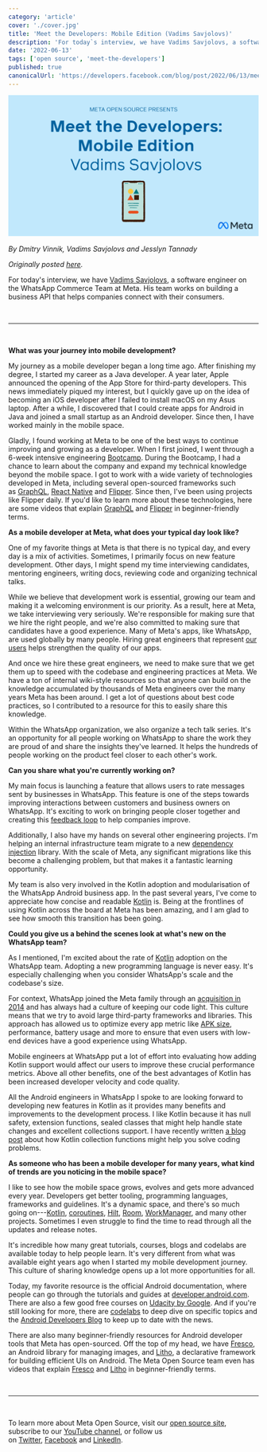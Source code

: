 ```yaml
---
category: 'article'
cover: './cover.jpg'
title: 'Meet the Developers: Mobile Edition (Vadims Savjolovs)'
description: 'For today`s interview, we have Vadims Savjolovs, a software engineer on the WhatsApp Commerce Team at Meta'
date: '2022-06-13'
tags: ['open source', 'meet-the-developers']
published: true
canonicalUrl: 'https://developers.facebook.com/blog/post/2022/06/13/meet-the-developers-vadims-savjolovs/'
---
```



![cover](./cover.jpg)

*By Dmitry Vinnik, Vadims Savjolovs and Jesslyn Tannady*

*Originally posted [here](https://developers.facebook.com/blog/post/2022/06/13/meet-the-developers-vadims-savjolovs/).*

For today's interview, we have [Vadims Savjolovs](https://www.linkedin.com/in/savjolovs/), a software engineer on the WhatsApp Commerce Team at Meta. His team works on building a business API that helps companies connect with their consumers.

</br>

* * * * *

</br>

**What was your journey into mobile development?**

My journey as a mobile developer began a long time ago. After finishing my degree, I started my career as a Java developer. A year later, Apple announced the opening of the App Store for third-party developers. This news immediately piqued my interest, but I quickly gave up on the idea of becoming an iOS developer after I failed to install macOS on my Asus laptop. After a while, I discovered that I could create apps for Android in Java and joined a small startup as an Android developer. Since then, I have worked mainly in the mobile space.

Gladly, I found working at Meta to be one of the best ways to continue improving and growing as a developer. When I first joined, I went through a 6-week intensive engineering [Bootcamp](https://l.facebook.com/l.php?u=https%3A%2F%2Fwww.businessinsider.com%2Finside-facebook-engineer-bootcamp-2016-3&h=AT0RSXT5eT9f_Rbb9AKZ1Pli2fcmwmcQhD2OiWqigTMVh_mRbGRdnlYX5CAWIfVHXfAs3vtvmyU2A9sHeNwTNHGQBgOtUI5xVISXixMAau5ZSEGcFNUxMrwMu6vW6gXZvmHF7q8t3Pp_Lvx0fd4M5hFLep6ytb6fmFapWOj_LLM). During the Bootcamp, I had a chance to learn about the company and expand my technical knowledge beyond the mobile space. I got to work with a wide variety of technologies developed in Meta, including several open-sourced frameworks such as [GraphQL](https://l.facebook.com/l.php?u=https%3A%2F%2Fgithub.com%2Fgraphql%2Fgraphql-spec&h=AT2SUv-ITHIJW2GDSeT_QyOhKnQxpCKibgPFBlcPVuPFCai71i95stZk61fYrVky7pnIUDhV2shr9cSFOP-XuG-t0gXHduw3PKBDrACKgKQf6jJ9jDnLaHCtUbWgqVGNobqmVXm2VKOTcG0HTSg7KJAPWcHxxLihqWnBsGwZBB0), [React Native](https://l.facebook.com/l.php?u=https%3A%2F%2Freactnative.dev%2F&h=AT2IEc6MPL85uqgbH6Cv130OwHJ1wqsE8nvMqzzyZ496DwlusgqOdM7NvtUrrb8dFIdOY4XN6In40SvxLEBIa-Uq759VD33ofhTGKc6vOETsSRrtRZtdse2AuluYRghHo1bpEqV-MbIe6hXS2uwpdVFXyrN9vk7z_dGmOJSuxDg) and [Flipper](https://l.facebook.com/l.php?u=https%3A%2F%2Ffbflipper.com%2F&h=AT3nTLx2xvl9ZpSD4MP7G_7EDD3OGmNp0mgyud2MFdgGJwUe05My1ghyX_yE3kTbHvl83LP3XaYLYBQpid8qNCzU0sUcJ6G56ArTn5WHGTd2bBFI9cXwS_5c2W3CJpAspV_46opCq6t29gTsqwHU6iJK6Ak6HvlAH6z0dTKX2XUqmyTHatwsdyAe). Since then, I've been using projects like Flipper daily. If you'd like to learn more about these technologies, here are some videos that explain [GraphQL](https://l.facebook.com/l.php?u=https%3A%2F%2Fwww.youtube.com%2Fwatch%3Fv%3DRDYYVGAKqqQ&h=AT2dGpa4SvNujiJY9GMFMYI2mHAR8b6ZY78fRpB4TcGpagPiuFIhrrhjNki8QYyyjWUPocibJJ1s52jptkNlAD_CoHYa4eS9wCze_At19tGOKUHK69u6vwIV4kkMwf2fOBesSobPXRjurAmG9nQ7-u4lASjoFHHqb3OAKh6sC10) and [Flipper](https://l.facebook.com/l.php?u=https%3A%2F%2Fyoutu.be%2FtvqZQVI7gKw&h=AT3ZGSM2BhwSRNau7-hnnV8OztXJUweuIulcEA3kQx36E4JeAi9z3mjoQbMZT2jBZHaqXv4a3AhXtYLdce63s78fqdBqwz--wziFfw1uXcs1ItcbFcVnud7N454vIQE5eWLaccoZDmUyr40HJw6v64ipo0QRyOvZ9qdlZ_YG3oQ) in beginner-friendly terms.

**As a mobile developer at Meta, what does your typical day look like?**

One of my favorite things at Meta is that there is no typical day, and every day is a mix of activities. Sometimes, I primarily focus on new feature development. Other days, I might spend my time interviewing candidates, mentoring engineers, writing docs, reviewing code and organizing technical talks.

While we believe that development work is essential, growing our team and making it a welcoming environment is our priority. As a result, here at Meta, we take interviewing very seriously. We're responsible for making sure that we hire the right people, and we're also committed to making sure that candidates have a good experience. Many of Meta's apps, like WhatsApp, are used globally by many people. Hiring great engineers that represent [our users](https://l.facebook.com/l.php?u=https%3A%2F%2Fwww.facebookcareers.com%2Flife%2Fin-conversation-with-kojo-boakye-a-passion-for-connecting-africa&h=AT03BNeWWwFSux4x-_paF40CNPSNtm4_0UQlKqv98T-T779cDne-_djXskUMw49RYvTtaUVKn1jY3ZwNN9OMRN3Yw-qzvgiBSsx04hMPx79CDvb7ycrT0_gexiaHYQXjMxdQw6IQ2-4q9shHcxgvPAIqV-7UhCuFWc0T4OZD1w8) helps strengthen the quality of our apps.

And once we hire these great engineers, we need to make sure that we get them up to speed with the codebase and engineering practices at Meta. We have a ton of internal wiki-style resources so that anyone can build on the knowledge accumulated by thousands of Meta engineers over the many years Meta has been around. I get a lot of questions about best code practices, so I contributed to a resource for this to easily share this knowledge.

Within the WhatsApp organization, we also organize a tech talk series. It's an opportunity for all people working on WhatsApp to share the work they are proud of and share the insights they've learned. It helps the hundreds of people working on the product feel closer to each other's work.

**Can you share what you're currently working on?**

My main focus is launching a feature that allows users to rate messages sent by businesses in WhatsApp. This feature is one of the steps towards improving interactions between customers and business owners on WhatsApp. It's exciting to work on bringing people closer together and creating this [feedback loop](https://l.facebook.com/l.php?u=https%3A%2F%2Fen.wikipedia.org%2Fwiki%2FFeedback&h=AT3Xon7tzcSAJ024Xt9OURsBkVXw7X7Dr9Lcv1bYCHZvGR7EHyjFVVBK9Sby2Z0E_HNLVqxrSELbuTgriC7uCwG2yC7IIjZUWoUnBjRets-4AY4rs8duzlSeXajomhmvUymCC5SbCMoM-Fq6oNsvVKoCXME4gefmpn6fVTbqJwc) to help companies improve.

Additionally, I also have my hands on several other engineering projects. I'm helping an internal infrastructure team migrate to a new [dependency injection](https://l.facebook.com/l.php?u=https%3A%2F%2Fen.wikipedia.org%2Fwiki%2FDependency_injection&h=AT3h2ZETWVeZn4tPznGbYnRn5b-gl3LcVHIdrrign-EdzTrT7_C8EfhUMHj5wI1PMZqxKhJoXmp8wG1taWJQpc5qu90Skgt2AUG7WaW5877X1PWX4ttA3BDB95aTIdK9HeN24od5Dq1U6y7MvovmwYlRky-2LX2JeprKY4qW8a8) library. With the scale of Meta, any significant migrations like this become a challenging problem, but that makes it a fantastic learning opportunity.

My team is also very involved in the Kotlin adoption and modularisation of the WhatsApp Android business app. In the past several years, I've come to appreciate how concise and readable [Kotlin](https://l.facebook.com/l.php?u=https%3A%2F%2Fkotlinlang.org%2F&h=AT0d0jScUDiB5YB64j2yHmSYjoN_M7PtjCWWscOaSmaJ9wndvlUR-9gbI2b27wBGk0KpdIzwshyTXvsH4-2zp4ApyAa1Jbc-OlEF10BHNps5om9Kj2ldSwBKZTGTn1LJS8sg1ziKVpV860A37DCFayzhoe-0FJ4W0Q23F5_1_bg) is. Being at the frontlines of using Kotlin across the board at Meta has been amazing, and I am glad to see how smooth this transition has been going.

**Could you give us a behind the scenes look at what's new on the WhatsApp team?**

As I mentioned, I'm excited about the rate of [Kotlin](https://l.facebook.com/l.php?u=https%3A%2F%2Fkotlinlang.org%2F&h=AT3o2Zk4bNBXfgLb5bwst1E4ljwVn-OHHmCcC_ev2M5jJVoR8Svs9XBH619rLqHScSJ5zyV05EBaeer23P-FSZBbgVmTAaCxfSFvoaa5VNoru4YxG1m5HltrodujWKK2YM80sZ-GohTZPCsC5NNWVo0KhWZs_mbjJwscI3F8nPY) adoption on the WhatsApp team. Adopting a new programming language is never easy. It's especially challenging when you consider WhatsApp's scale and the codebase's size.

For context, WhatsApp joined the Meta family through an [acquisition in 2014](https://l.facebook.com/l.php?u=https%3A%2F%2Finvestor.fb.com%2Finvestor-news%2Fpress-release-details%2F2014%2FFacebook-to-Acquire-WhatsApp%2Fdefault.aspx&h=AT2vY45tZovv_yOS7Q1dr1FiGR37P_AFf4sNdsp77JwBlwuXHuaNW3dwjf1QaPVlgrYMGCNyEAK1XOcRD5wTFrlq3L1MMmjSm-jaFJjoOafV9H77IOyRTgl5-HgG3NsVw2bi-hppseqijErtYiTH7WS2sexGV993Vm_cvW9VmDQ) and has always had a culture of keeping our code light. This culture means that we try to avoid large third-party frameworks and libraries. This approach has allowed us to optimize every app metric like [APK size](https://l.facebook.com/l.php?u=https%3A%2F%2Fen.wikipedia.org%2Fwiki%2FApk_%28file_format%29&h=AT2gOT34on8ZrNvp2QFss3nrafiQdRqE3H2TYpQBrYgTV8cHDfOOHD8B2rJ9yWihR6kJqpSs2OGz2vuD9Z7dlmeVhWmOd7E_4kzd-GHZ-HlEtgrfKALfB6qzCwcip23nkkJycI3vDhp2KNF-2E4qc1sULc5xjtGnN5Xahp6W1OA), performance, battery usage and more to ensure that even users with low-end devices have a good experience using WhatsApp.

Mobile engineers at WhatsApp put a lot of effort into evaluating how adding Kotlin support would affect our users to improve these crucial performance metrics. Above all other benefits, one of the best advantages of Kotlin has been increased developer velocity and code quality.

All the Android engineers in WhatsApp I spoke to are looking forward to developing new features in Kotlin as it provides many benefits and improvements to the development process. I like Kotlin because it has null safety, extension functions, sealed classes that might help handle state changes and excellent collections support. I have recently written [a blog post](https://l.facebook.com/l.php?u=https%3A%2F%2Fproandroiddev.com%2Fsolving-coding-problems-with-kotlin-collection-functions-3d2b1ef7fe2c&h=AT3fwx0SK4nn2xJJxacLl1PlkGU_rHyeVE2sHKg52xwUaAuOFYZc-OBcJUPNndTWb_qDlkssEKv_5_BiVzT1dBB87c1LsTIjndg8Bb4mVDrocVzUPTBeavPRS9sUhlxrSqRDfUVwNe0BuudXT3U4619f_igUnbGphJ8ce4WwF4Y) about how Kotlin collection functions might help you solve coding problems.

**As someone who has been a mobile developer for many years, what kind of trends are you noticing in the mobile space?**

I like to see how the mobile space grows, evolves and gets more advanced every year. Developers get better tooling, programming languages, frameworks and guidelines. It's a dynamic space, and there's so much going on---[Kotlin](https://l.facebook.com/l.php?u=https%3A%2F%2Fkotlinlang.org%2F&h=AT0ApVdUIBC0Ij1BX0KjbhyYx2f0l1dE7EuyOg5SMGtPGW-oEpgSOvMwe_V8eUKNuN2tmVr-ZC8MXUXtB6H52eekA8en9IoHKsX-12w9MiaAUStXSfvDyzgfQLitcMSmALNMhU8TfdwMDpQZpJUEE2VKP1kfil7XegobGZDJTjE), [coroutines](https://l.facebook.com/l.php?u=https%3A%2F%2Fkotlinlang.org%2Fdocs%2Fcoroutines-overview.html&h=AT1ObGwNKW8C76zrlLe9KQGHg2N3T8JPMSn8wh7mRY2asGrm9-Lbrbe2Lh60s-6V4mScYY2h8NLjTK4r8pNSwhz2BpqVYIINGltReBNLBBj0I9967fLKPO7g6AoCltSLZjdN416wluSMhd9I8FfVw34tAcbOkMBPGKO5xASjjNQ), [Hilt](https://l.facebook.com/l.php?u=https%3A%2F%2Fdeveloper.android.com%2Fcodelabs%2Fandroid-hilt%230&h=AT39KSAKvsKyngKapTF8K_G86JYkzzCQOwsfW8DNCl3q4SJhI1qksgbLg5cgnXHUGad6p3gJp0jjl2kg4_m6ccxSbzC071CGWCH3Sv6v6A6WYW6BC_glQokn1dYqIlDz4h55VcbbcmE3a-U_1BRxQmgX70ijhUCWNmoZbVx6308), [Room](https://l.facebook.com/l.php?u=https%3A%2F%2Fdeveloper.android.com%2Ftraining%2Fdata-storage%2Froom&h=AT1nvUps0n2LIicWJZmAku-i40yuLaO8rOc8RKTIRetokHxfnteXDT8W2YoPY1KzTTNUjeQZRR31q7H16g7VIVAIrkJ9VcGLjRx90VSl__ti2mDHiNbty9r22H18P34zC-agUpk36Bu9lY7S1uN2vBg7vzLFLMJxlGJCBxZBqtM), [WorkManager](https://l.facebook.com/l.php?u=https%3A%2F%2Fdeveloper.android.com%2Ftopic%2Flibraries%2Farchitecture%2Fworkmanager&h=AT1Hm1nBz_UpmSviliBx9CO3DQuYkvZlSUWm2UXYTpLoi2mQG5qA4PlGXvVZi1n2tuFxTc6csyhzE692UFm-yUavK4eecs0yVmlHNEH_A8Ue5NMxUllz3xl7dLdv4o49ol8WkzdVreFLNUlBascQyhixDa4cX1Fv4B0oF_RjgXk), and many other projects. Sometimes I even struggle to find the time to read through all the updates and release notes.

It's incredible how many great tutorials, courses, blogs and codelabs are available today to help people learn. It's very different from what was available eight years ago when I started my mobile development journey. This culture of sharing knowledge opens up a lot more opportunities for all.

Today, my favorite resource is the official Android documentation, where people can go through the tutorials and guides at [developer.android.com](https://l.facebook.com/l.php?u=https%3A%2F%2Fdeveloper.android.com%2F&h=AT1EJyJtD_huniEWKJaMBm6F42GmzGA3d-J9PGziGy1_u2uo2ZRxF2TFRDZ98-SRg_oPgKIUDSte-gAwHq0Gf04JvhFf8aQmIpPn4uCipzqMjiCnHn0AC0Xs6K565zwbAd5hwBzd3NGWT4QbgPCRD0YEXjIbf-9-wHFMAmePXkM). There are also a few good free courses on [Udacity by Google](https://l.facebook.com/l.php?u=https%3A%2F%2Fwww.udacity.com%2Fcourse%2Fdeveloping-android-apps-with-kotlin--ud9012&h=AT0vUUi4DoDNbzq6dqgffIQie_SUNg7n50e2eZm1acss0RwPcJz4CdEhlUAFS1wH205G9-BjZLZciZXelNIgkF9k6JtsvA89cjKd0b-MDruVzg7o6vNTzNAaFV3IZo0nhNXheMlD9o00s3-xTls5u--DHneK2KG5YRJqWDfP3vM). And if you're still looking for more, there are [codelabs](https://l.facebook.com/l.php?u=https%3A%2F%2Fcodelabs.developers.google.com%2F&h=AT0JmK29KdJF6OXo4ykhb-RXCIXKlQpbMV7OuXFV6uIF5tSBQmky22Wv-mtQ3aCV-gxfynjWjeaWHhM79NQJD1xkgwsxKIjzKQvOylRC9WBKQMCuu7PUfLEfjMx6r5IJPAGrlcqR17fBq4P65_vYPY-ZQJraEBD5frXWAQr1hvI) to deep dive on specific topics and the [Android Developers Blog](https://l.facebook.com/l.php?u=https%3A%2F%2Fandroid-developers.googleblog.com%2F&h=AT1iIJyFk3mNsNUbp0OVqnThHP7Vhr7V-DZO5h72Z40GV-QMlJUexCqZznPggROT4V7pw_kUBphV5U-NVyWF-JA-hczWfBYq62GjRp94qigiOm8sIhpiJ1crwOVfLzqhH5A3n8leMF5R3E7HaxClFyUaiy94eebtlSYlqlICDPM) to keep up to date with the news.

There are also many beginner-friendly resources for Android developer tools that Meta has open-sourced. Off the top of my head, we have [Fresco](https://l.facebook.com/l.php?u=https%3A%2F%2Fgithub.com%2Ffacebook%2Ffresco&h=AT0uOVTBqcUa_lM7ioSIsd9FpI07kwBOPflQJ_aIVxORkE4dFTd09uVuA4T6kFjrMCOeRf7RRHwsNGWqVhRQPIiWdcuU1KRJwBdqvjiquIWttyL-pohTt5Mv1AcSStOe-xYP8B44coAKMbK5llg5NGb6pAVP6Dwt-MsuuiAO21s), an Android library for managing images, and [Litho](https://l.facebook.com/l.php?u=https%3A%2F%2Ffblitho.com%2F&h=AT1c7c0v1AhQhwcwuG-dbsmumWDzBLDMCjPXH79_MSihdraLpAKIjbz9cLe59fybiECOjA6mAUufmU8gFvEE-HbBy3zvbpQpXYR1vAIFW6XeesxBjFhMYjYVbdy-BWFUPlInm92FU9AcmY0nI3U7KKSlS_TWS1gDELVV-rbqMns), a declarative framework for building efficient UIs on Android. The Meta Open Source team even has videos that explain [Fresco](https://l.facebook.com/l.php?u=https%3A%2F%2Fwww.youtube.com%2Fwatch%3Fv%3DXLwlGoxrg4M%26t%3D1s&h=AT0eCItfZQWpXHOJ8sOEcEMwXOnibHyW8S9lCRLpdUUrbeIv50VLEX14NMHnWHl6JtpofWr0crTHKXIcYpUps-a-dl3YL4D-iWBnLAEyWyarGDn5kq9MG0_EZbjQfO88YdakLJUV4RkDnC8aj_09ph0MUNKeSClQWiVtC85rjdQ) and [Litho](https://l.facebook.com/l.php?u=https%3A%2F%2Fwww.youtube.com%2Fwatch%3Fv%3DRFI-fuiMRK4&h=AT2215fLB0LvBAySupBqDOuNTcXeW2rFzoruHe5091kKF74_Zln_qy2e5cSPMcGI6JfuwxNuMubHHJLxocQSqGXzCyh9sTNJ2CRmH9ZuETJQ1hS0Z53DDQMSBVcrEknLA-5A5oKszg0GeMFTg_DFH5Ld-YQgHJHszVJxdoJRTjg) in beginner-friendly terms.

</br>

* * * * *

</br>

To learn more about Meta Open Source, visit our [open source site](https://opensource.facebook.com/), subscribe to our [YouTube channel](https://l.facebook.com/l.php?u=https%3A%2F%2Fwww.youtube.com%2Fchannel%2FUCCQY962PmHabTjaHv2wJzfQ&h=AT0sRzJeAffsnRHNOLQhe85WLQnSgw4_pCsxlbBl9YO7FrLW4rykENhw2lK90MC3ZfR0olaESdV1ZiEJPp9eED-d9xFUQtsJ5pHTJMUDnf5ISQjI3S-1fEFrnKrhz9uEvVsbil1vv1kMi0Ta0F2JKUrxElHtOiqjSd0F6BVSd2I), or follow us on [Twitter](https://l.facebook.com/l.php?u=https%3A%2F%2Ftwitter.com%2FmetaOpenSource&h=AT3pZWZABnNaOPY9U4Ffa36Ev3Qt-qXQmz9gLwBGO-jJmkCB29KQkJQL_iDn0Bc7LvU_mGsJb3em6xlUtP2V2-SBeKL6fysGy-euLrJAPT6QHpWCo5FWJ-_HBSLRau98OJ_VBIw2qKfMFDh6PZoZ_iS9RgwIKkh7rjJgvOoXKC8), [Facebook](https://www.facebook.com/MetaOpenSource) and [LinkedIn](https://l.facebook.com/l.php?u=https%3A%2F%2Fwww.linkedin.com%2Fshowcase%2Fmeta-open-source&h=AT35Cu3qJzZsLDLxI0eUCMve67YiGQOjvGOpJC9A_o03VHWx4fNaf7VxBbRleS3wNSm1oZTLEWEIt_fsBaWb28znDEiF_tFS93_tCdSgkIHxtJELqFpisnRiWdqUM0R9r8KzMU3D2YfQtwaFhLFR10PW9uEdAcTjlK-Ufk0gVks).